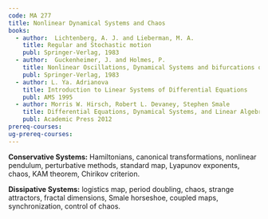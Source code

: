 ```yaml
---
code: MA 277
title: Nonlinear Dynamical Systems and Chaos
books:
  - author:  Lichtenberg, A. J. and Lieberman, M. A.
    title: Regular and Stochastic motion
    publ: Springer-Verlag, 1983
  - author:  Guckenheimer, J. and Holmes, P.
    title: Nonlinear Oscillations, Dynamical Systems and bifurcations of vector fields
    publ: Springer-Verlag, 1983
  - author: L. Ya. Adrianova
    title: Introduction to Linear Systems of Differential Equations
    publ: AMS 1995
  - author: Morris W. Hirsch, Robert L. Devaney, Stephen Smale
    title: Differential Equations, Dynamical Systems, and Linear Algebra
    publ: Academic Press 2012
prereq-courses: 
ug-prereq-courses: 
---
```




__Conservative Systems:__ Hamiltonians, canonical transformations, nonlinear
pendulum, perturbative methods, standard map, Lyapunov exponents, chaos, KAM
theorem, Chirikov criterion.

__Dissipative Systems:__ logistics map, period doubling, chaos, strange attractors,
fractal dimensions, Smale horseshoe, coupled maps, synchronization, control of
chaos.
